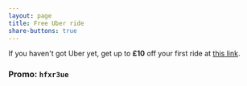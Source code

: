 ```yaml
---
layout: page
title: Free Uber ride
share-buttons: true
---
```


If you haven't got Uber yet, get up to **£10** off your first ride at [this link](https://www.uber.com/invite/hfxr3ue "A free ride from Uber").

### Promo: `hfxr3ue`
